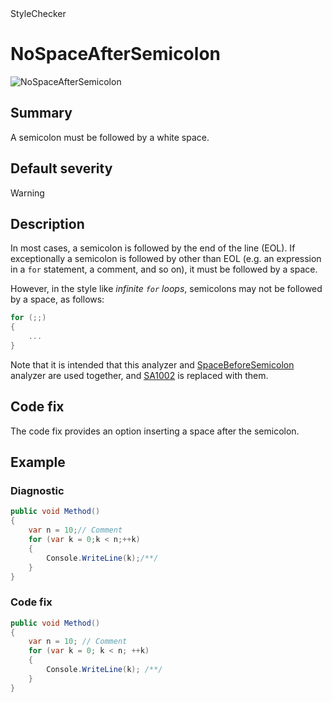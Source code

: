 <div class="project-logo">StyleChecker</div>
<div id="toc-level" data-values="H2,H3"></div>

# NoSpaceAfterSemicolon

<div class="horizontal-scroll">

![NoSpaceAfterSemicolon][fig-NoSpaceAfterSemicolon]

</div>

## Summary

A semicolon must be followed by a white space.

## Default severity

Warning

## Description

In most cases, a semicolon is followed by the end of
the line (EOL). If exceptionally a semicolon is followed by
other than EOL (e.g. an expression in a `for` statement,
a comment, and so on), it must be followed by a space.

However, in the style like _infinite `for` loops_,
semicolons may not be followed by a space, as follows:

```csharp
for (;;)
{
    ...
}
```

Note that it is intended that this analyzer and
[SpaceBeforeSemicolon](SpaceBeforeSemicolon.md)
analyzer are used together, and [SA1002][sa1002] is replaced with them.

## Code fix

The code fix provides an option inserting a space after the semicolon.

## Example

### Diagnostic

```csharp
public void Method()
{
    var n = 10;// Comment
    for (var k = 0;k < n;++k)
    {
        Console.WriteLine(k);/**/
    }
}
```

### Code fix

```csharp
public void Method()
{
    var n = 10; // Comment
    for (var k = 0; k < n; ++k)
    {
        Console.WriteLine(k); /**/
    }
}
```

[sa1002]:
  https://github.com/DotNetAnalyzers/StyleCopAnalyzers/blob/master/documentation/SA1002.md
[fig-NoSpaceAfterSemicolon]:
  https://maroontress.github.io/StyleChecker/images/NoSpaceAfterSemicolon.png
